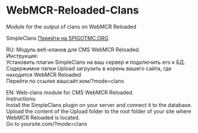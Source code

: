 # WebMCR-Reloaded-Clans
Module for the output of clans on WebMCR Reloaded

SimpleClans [Перейти на SPIGOTMC.ORG](https://www.spigotmc.org/resources/simpleclans.71242/)

RU: Модуль веб-кланов для CMS WebMCR Reloaded.<br/>
    Инструкция:<br/>
    Установить плагин SimpleClans на ваш сервер и подключить его к БД.<br/>
    Содержимое папки Upload загрузить в корень вашего сайта, где находится WebMCR Reloaded<br/>
    Перейти по ссылке вашсайт.ком/?mode=clans<br/>
    
EN: Web-clans module for CMS WebMCR Reloaded.<br/>
    Instructions:<br/>
    Install the SimpleClans plugin on your server and connect it to the database.<br/>
    Upload the content of the Upload folder to the root folder of your site where WebMCR Reloaded is located.<br/>
    Go to yoursite.com/?mode=clans<br/>
